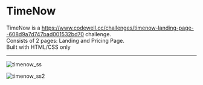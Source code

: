 # TimeNow 

TimeNow is a https://www.codewell.cc/challenges/timenow-landing-page--608d9a7d747bad001532bd70 challenge.  
Consists of 2 pages: Landing and Pricing Page.  
Built with HTML/CSS only
<hr>

![timenow_ss](https://user-images.githubusercontent.com/83810014/152327499-2470bfd8-c77e-4f46-bc4b-2e8cf9651fc2.PNG)

![timenow_ss2](https://user-images.githubusercontent.com/83810014/152327609-7043cac1-828f-424e-a696-d82c5ab74d42.PNG)
